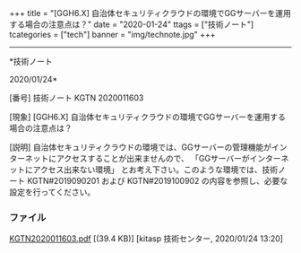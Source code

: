 ﻿+++
title = "[GGH6.X] 自治体セキュリティクラウドの環境でGGサーバーを運用する場合の注意点は？"
date = "2020-01-24"
ttags = ["技術ノート"]
tcategories = ["tech"]
banner = "img/technote.jpg"
+++

-----------------------------------------------------------------------------------------------------------------------------

*技術ノート

2020/01/24*


[番号]
技術ノート KGTN 2020011603

[現象]
[GGH6.X]
自治体セキュリティクラウドの環境でGGサーバーを運用する場合の注意点は？

[説明]
自治体セキュリティクラウドの環境では、GGサーバーの管理機能がインターネットにアクセスすることが出来ませんので、
「GGサーバーがインターネットにアクセス出来ない環境」
とお考え下さい。このような環境では、技術ノート KGTN#2019090201 および
KGTN#2019100902 の内容を参照し、必要な設定を行ってください。


### ファイル

 
 


[KGTN2020011603.pdf](http://techreport.kitasp.net/attachments/download/4462/KGTN2020011603.pdf)
 [(39.4 KB)] [kitasp 技術センター, 2020/01/24
13:20]


 


 

